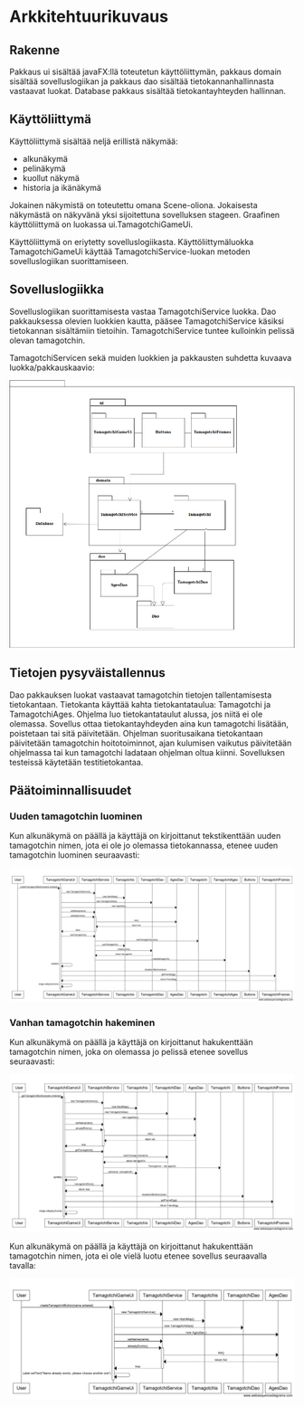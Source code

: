 # Arkkitehtuurikuvaus

## Rakenne

Pakkaus ui sisältää javaFX:llä toteutetun käyttöliittymän, pakkaus domain sisältää sovelluslogiikan ja pakkaus dao sisältää tietokannanhallinnasta vastaavat luokat. Database pakkaus sisältää tietokantayhteyden hallinnan. 

## Käyttöliittymä

Käyttöliittymä sisältää neljä erillistä näkymää: 

- alkunäkymä
- pelinäkymä
- kuollut näkymä
- historia ja ikänäkymä

Jokainen näkymistä on toteutettu omana Scene-oliona. Jokaisesta näkymästä on näkyvänä yksi sijoitettuna sovelluksen stageen. Graafinen käyttöliittymä on luokassa ui.TamagotchiGameUi. 

Käyttöliittymä on eriytetty sovelluslogiikasta. Käyttöliittymäluokka TamagotchiGameUi käyttää TamagotchiService-luokan metoden sovelluslogiikan suorittamiseen. 

## Sovelluslogiikka 

Sovelluslogiikan suorittamisesta vastaa TamagotchiService luokka. Dao pakkauksessa olevien luokkien kautta, pääsee TamagotchiService käsiksi tietokannan sisältämiin tietoihin. TamagotchiService tuntee kulloinkin pelissä olevan tamagotchin. 

TamagotchiServicen sekä muiden luokkien ja pakkausten suhdetta kuvaava luokka/pakkauskaavio:

![alt.text](kaavio.png)

## Tietojen pysyväistallennus

Dao pakkauksen luokat vastaavat tamagotchin tietojen tallentamisesta tietokantaan. Tietokanta käyttää kahta tietokantataulua: Tamagotchi ja TamagotchiAges. Ohjelma luo tietokantataulut alussa, jos niitä ei ole olemassa. Sovellus ottaa tietokantayhdeyden aina kun tamagotchi lisätään, poistetaan tai sitä päivitetään. Ohjelman suoritusaikana tietokantaan päivitetään tamagotchin hoitotoiminnot, ajan kulumisen vaikutus päivitetään ohjelmassa tai kun tamagotchi ladataan ohjelman oltua kiinni. Sovelluksen testeissä käytetään testitietokantaa. 


## Päätoiminnallisuudet

### Uuden tamagotchin luominen

Kun alkunäkymä on päällä ja käyttäjä on kirjoittanut tekstikenttään uuden tamagotchin nimen, jota ei ole jo olemassa tietokannassa, etenee uuden tamagotchin luominen seuraavasti: 

![alt.text](sekvenssikaavio.new.png)

### Vanhan tamagotchin hakeminen

Kun alkunäkymä on päällä ja käyttäjä on kirjoittanut hakukenttään tamagotchin nimen, joka on olemassa jo pelissä etenee sovellus seuraavasti:

![alt.text](sekvenssikaavio_gettama.png)

Kun alkunäkymä on päällä ja käyttäjä on kirjoittanut hakukenttään tamagotchin nimen, jota ei ole vielä luotu etenee sovellus seuraavalla tavalla:

![alt.text](sekvenssikaavio.alreadyexists.png)

